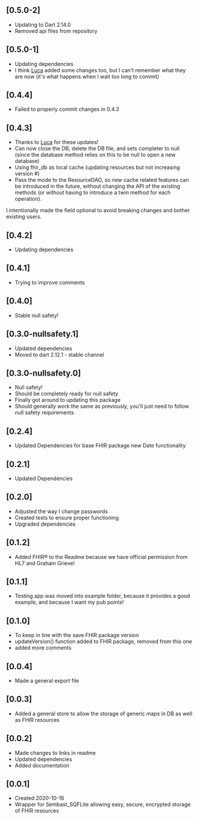 ## [0.5.0-2]
* Updating to Dart 2.14.0
* Removed api files from repository

## [0.5.0-1]
* Updating dependencies
* I think [Luca](https://github.com/lucaspal) added some changes too, but I can't remember what they are now (it's what happens when I wait too long to commit)

## [0.4.4]
* Failed to properly commit changes in 0.4.3

## [0.4.3]
* Thanks to [Luca](https://github.com/lucaspal) for these updates!
* Can now close the DB, delete the DB file, and sets completer to null (since the database method relies on this to be null to open a new database)
* Using fhir_db as local cache (updating resources but not increasing version #)
* Pass the mode to the ResourceDAO, so new cache related features can be introduced in the future, without changing the API of the existing methods (or without having to introduce a twin method for each operation).

I intentionally made the field optional to avoid breaking changes and bother existing users.

## [0.4.2]
* Updating dependencies

## [0.4.1]
* Trying to improve comments

## [0.4.0]
* Stable null safety!

## [0.3.0-nullsafety.1]
* Updated dependencies
* Moved to dart 2.12.1 - stable channel

## [0.3.0-nullsafety.0]
* Null safety!
* Should be completely ready for null safety
* Finally got around to updating this package
* Should generally work the same as previously, you'll just need to follow null safety requirements

## [0.2.4]
* Updated Dependencies for base FHIR package new Date functionality

## [0.2.1]
* Updated Dependencies

## [0.2.0]
* Adjusted the way I change passwords
* Created tests to ensure proper functioning
* Upgraded dependencies

## [0.1.2]
* Added FHIR® to the Readme because we have official permission from HL7 and Graham Grieve!

## [0.1.1]
* Testing app was moved into example folder, because it provides a good example, and because I want my pub points!

## [0.1.0]
* To keep in line with the save FHIR package version
* updateVersion() function added to FHIR package, removed from this one
* added more comments

## [0.0.4]
* Made a general export file

## [0.0.3]
* Added a general store to allow the storage of generic maps in DB as well as FHIR resources

## [0.0.2]
* Made changes to links in readme
* Updated dependencies
* Added documentation

## [0.0.1]
* Created 2020-10-16
* Wrapper for Sembast_SQFLite allowing easy, secure, encrypted storage of FHIR resources
